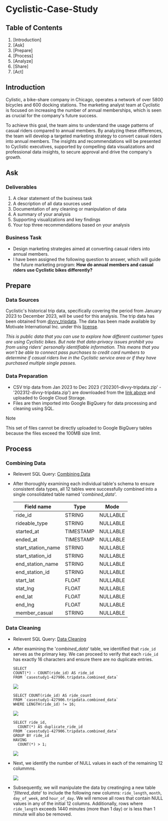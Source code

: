 # Cyclistic-Case-Study

## Table of Contents
1. [Introduction]
2. [Ask]
3. [Prepare]
4. [Process]
5. [Analyze]
6. [Share]
7. [Act]

## Introduction
Cylistic, a bike-share company in Chicago, operates a network of over 5800 bicycles and 600 docking stations. The marketing analyst team at Cyclistic is focused on increasing the number of annual memberships, which is seen as crucial for the company's future success.

To achieve this goal, the team aims to understand the usage patterns of casual riders compared to annual members. By analyzing these differences, the team will develop a targeted marketing strategy to convert casual riders into annual members. The insights and recommendations will be presented to Cyclistic executives, supported by compelling data visualizations and professional data insights, to secure approval and drive the company's growth.

## Ask
### Deliverables
1. A clear statement of the business task
2. A description of all data sources used
3. Documentation of any cleaning or manipulation of data
4. A summary of your analysis
5. Supporting visualizations and key findings
6. Your top three recommendations based on your analysis

### Business Task
- Design marketing strategies aimed at converting casual riders into annual members.
- I have been assigned the following question to answer, which will guide the future marketing program: **How do annual members and casual riders use Cyclistic bikes differently?**

## Prepare
### Data Sources
Cyclistic's historical trip data, specifically covering the period from January 2023 to December 2023, will be used for this analysis. The trip data has been obtained from [divvy_tripdata](https://divvy-tripdata.s3.amazonaws.com/index.html). The data has been made available by Motivate International Inc. under this [license](https://www.divvybikes.com/data-license-agreement).

_This is public data that you can use to explore how different customer types are using Cyclistic bikes. But note that data-privacy issues prohibit you from using riders’ personally identifiable information. This means that you won’t be able to connect pass purchases to credit card numbers to determine if casual riders live in the Cyclistic service area or if they have purchased multiple single passes._

### Data Preparation
- CSV trip data from Jan 2023 to Dec 2023 ('202301-divvy-tripdata.zip' - '202312-divvy-tripdata.zip') are downloaded from the [link above](https://divvy-tripdata.s3.amazonaws.com/index.html) and uploaded to Google Cloud Storage.
- Files are then imported into Google BigQuery for data processing and cleaning using SQL.
> [!NOTE]
> This set of files cannot be directly uploaded to Google BigQuery tables because the files exceed the 100MB size limit.

## Process
### Combining Data
- Relevent SQL Query: [Combining Data]()
- After thoroughly examining each individual table's schema to ensure consistent data types, all 12 tables were successfully combined into a single consolidated table named '*combined_data*'.

  |Field name|Type|Mode|
  |----------|----|----|
  |ride_id|STRING|NULLABLE|
  |rideable_type|STRING|NULLABLE|
  |started_at|TIMESTAMP|NULLABLE|
  |ended_at|TIMESTAMP|NULLABLE|
  |start_station_name|STRING|NULLABLE|
  |start_station_id|STRING|NULLABLE|
  |end_station_name|STRING|NULLABLE|
  |end_station_id|STRING|NULLABLE|
  |start_lat|FLOAT|NULLABLE|
  |stat_lng|FLOAT|NULLABLE|
  |end_lat|FLOAT|NULLABLE|
  |end_lng|FLOAT|NULLABLE|
  |member_casual|STRING|NULLABLE|

### Data Cleaning
- Relevent SQL Query: [Data Cleaning]()
- After examining the '*combined_data*' table, we identified that `ride_id` serves as the primary key. We can proceed to verify that each `ride_id` has exactly 16 characters and ensure there are no duplicate entries.
  ```
  SELECT
  COUNT(*) - COUNT(ride_id) AS ride_id
  FROM `casestudy1-427906.tripdata.combined_data`
  ```
  ![](https://github.com/Chen2001z/Cyclistic-Case-Study/assets/170075287/3f88ee86-77a3-4ab2-85b2-bb4d43f98829)
  
  ```
  SELECT COUNT(ride_id) AS ride_count
  FROM `casestudy1-427906.tripdata.combined_data`
  WHERE LENGTH(ride_id) != 16;
  ```
  ![](https://github.com/Chen2001z/Cyclistic-Case-Study/assets/170075287/2b031a7c-b96d-43d2-8bf8-4ea8de4290ba)
  
  ```
  SELECT ride_id,
    COUNT(*) AS duplicate_ride_id
  FROM `casestudy1-427906.tripdata.combined_data`
  GROUP BY ride_id
  HAVING
    COUNT(*) > 1;
  ```
  ![](https://github.com/Chen2001z/Cyclistic-Case-Study/assets/170075287/f11a3f83-db90-4f5d-b374-eecdc1df59f5)
  
- Next, we identify the number of NULL values in each of the remaining 12 colummns.
  
  ![](https://github.com/Chen2001z/Cyclistic-Case-Study/assets/170075287/cf1ee0fe-d91f-4beb-b5b9-35322e7f58fb)

- Subsequently, we will manipulate the data by creatinging a new table '*filtered_data*' to include the following new columns: `ride_length`, `month`, `day_of_week`, and `hour_of_day`. We will remove all rows that contain NULL values in any of the initial 12 columns. Additionally, rows where `ride_length` exceeds 1440 minutes (more than 1 day) or is less than 1 minute will also be removed.
